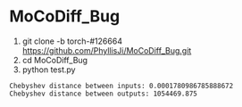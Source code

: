 # MoCoDiff_Bug
1. git clone -b torch-#126664 https://github.com/PhyllisJi/MoCoDiff_Bug.git
2. cd MoCoDiff_Bug
3. python test.py
```
Chebyshev distance between inputs: 0.0001780986785888672
Chebyshev distance between outputs: 1054469.875
```
